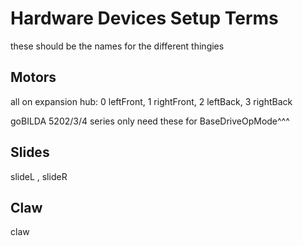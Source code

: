 # Hardware Devices Setup Terms

these should be the names for the different thingies

## Motors


all on expansion hub: 
0 leftFront,
1 rightFront,
2 leftBack,
3 rightBack

goBILDA 5202/3/4 series
only need these for BaseDriveOpMode^^^
## Slides

slideL
, slideR

## Claw

claw